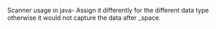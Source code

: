 Scanner usage in java-
    Assign it differently for the different data type otherwise it would not capture the data after _space.
    
    
